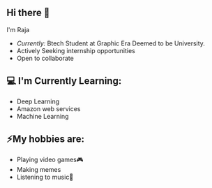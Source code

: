 <h2>Hi there 👋</h2>

I'm Raja

- <i>Currently:</i> Btech Student at Graphic Era Deemed to be University.
- Actively Seeking internship opportunities
- Open to collaborate

<h2>💻 I'm Currently Learning:</h2>

- Deep Learning
- Amazon web services
- Machine Learning

<h2> ⚡My hobbies are:</h2>

- Playing video games🎮
- Making memes
- Listening to music🎵
